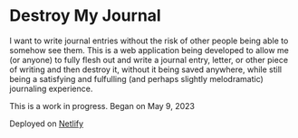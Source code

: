 # Destroy My Journal

I want to write journal entries without the risk of other people being able to somehow see them. This is a web application being developed to allow me (or anyone) to fully flesh out and write a journal entry, letter, or other piece of writing and then destroy it, without it being saved anywhere, while still being a satisfying and fulfulling (and perhaps slightly melodramatic) journaling experience.

This is a work in progress. Began on May 9, 2023

Deployed on <a href="https://destroy-my-journal.netlify.app/">Netlify</a>

<!-- ## Recommended IDE Setup

[VSCode](https://code.visualstudio.com/) + [Volar](https://marketplace.visualstudio.com/items?itemName=Vue.volar) (and disable Vetur) + [TypeScript Vue Plugin (Volar)](https://marketplace.visualstudio.com/items?itemName=Vue.vscode-typescript-vue-plugin).

## Customize configuration

See [Vite Configuration Reference](https://vitejs.dev/config/).

## Project Setup

```sh
npm install
```

### Compile and Hot-Reload for Development

```sh
npm run dev
``` -->

<!-- ### Compile and Minify for Production

```sh
npm run build
```

### Lint with [ESLint](https://eslint.org/)

```sh
npm run lint
```
 -->
